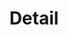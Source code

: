 ---
title: Detail
index: true
category:
  - 研发手册
  - Reference
  - 前端API
  - Widget
  - Element
order: 3

---